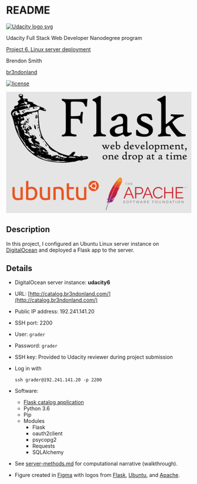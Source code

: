 # README

<a href="https://www.udacity.com/">
  <img src="https://s3-us-west-1.amazonaws.com/udacity-content/rebrand/svg/logo.min.svg" width="300" alt="Udacity logo svg">
</a>

Udacity Full Stack Web Developer Nanodegree program

[Project 6. Linux server deployment](https://github.com/br3ndonland/udacity-fsnd-p6-server)

Brendon Smith

[br3ndonland](https://github.com/br3ndonland)

[![license](https://img.shields.io/badge/license-MIT-blue.svg?longCache=true&style=for-the-badge)](https://choosealicense.com/)

![Server project logos: Flask, Ubuntu, Apache](img/server.png)

## Description

In this project, I configured an Ubuntu Linux server instance on [DigitalOcean](https://www.digitalocean.com/) and deployed a Flask app to the server.

## Details

- DigitalOcean server instance: **udacity6**
- URL: [http://catalog.br3ndonland.com/](http://catalog.br3ndonland.com/)
- Public IP address: 192.241.141.20
- SSH port: 2200
- User: `grader`
- Password: `grader`
- SSH key: Provided to Udacity reviewer during project submission
- Log in with

  ```shell
  ssh grader@192.241.141.20 -p 2200
  ```

- Software:
  - [Flask catalog application](https://github.com/br3ndonland/udacity-fsnd-p4-flask-catalog)
  - Python 3.6
  - Pip
  - Modules
    - Flask
    - oauth2client
    - psycopg2
    - Requests
    - SQLAlchemy
- See [server-methods.md](info/server-methods.md) for computational narrative (walkthrough).
- Figure created in [Figma](https://www.figma.com) with logos from [Flask](http://flask.pocoo.org/community/logos/), [Ubuntu](https://design.ubuntu.com/brand/ubuntu-logo/), and [Apache](https://en.wikipedia.org/wiki/File:Apache_Software_Foundation_Logo_(2016).svg).